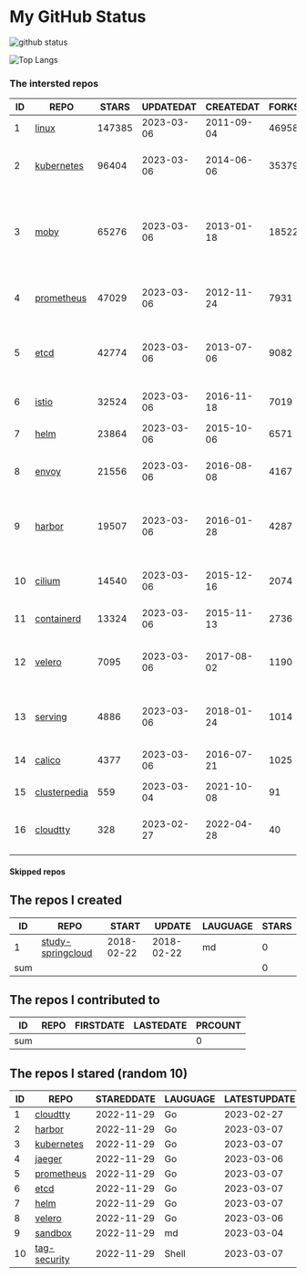 # My GitHub Status

<img src="https://github-readme-stats-1.yihong0618.vercel.app/api?username=daoqingniu&show_icons=true&&&hide_title=true&count_private=true" alt="github status" />

![Top Langs](https://github-readme-stats-1.yihong0618.vercel.app/api/top-langs/?username=daoqingniu&layout=compact)

<!--START_SECTION:github_repos-->
### The intersted repos
| ID |                              REPO                               | STARS  | UPDATEDAT  | CREATEDAT  | FORKSCOUNT |                                              DESCRIPTIONS                                              |
|----|-----------------------------------------------------------------|--------|------------|------------|------------|--------------------------------------------------------------------------------------------------------|
|  1 | [linux](https://github.com/torvalds/linux)                      | 147385 | 2023-03-06 | 2011-09-04 |      46958 | Linux kernel source tree                                                                               |
|  2 | [kubernetes](https://github.com/kubernetes/kubernetes)          |  96404 | 2023-03-06 | 2014-06-06 |      35379 | Production-Grade Container Scheduling and Management                                                   |
|  3 | [moby](https://github.com/moby/moby)                            |  65276 | 2023-03-06 | 2013-01-18 |      18522 | Moby Project - a collaborative project for the container ecosystem to assemble container-based systems |
|  4 | [prometheus](https://github.com/prometheus/prometheus)          |  47029 | 2023-03-06 | 2012-11-24 |       7931 | The Prometheus monitoring system and time series database.                                             |
|  5 | [etcd](https://github.com/etcd-io/etcd)                         |  42774 | 2023-03-06 | 2013-07-06 |       9082 | Distributed reliable key-value store for the most critical data of a distributed system                |
|  6 | [istio](https://github.com/istio/istio)                         |  32524 | 2023-03-06 | 2016-11-18 |       7019 | Connect, secure, control, and observe services.                                                        |
|  7 | [helm](https://github.com/helm/helm)                            |  23864 | 2023-03-06 | 2015-10-06 |       6571 | The Kubernetes Package Manager                                                                         |
|  8 | [envoy](https://github.com/envoyproxy/envoy)                    |  21556 | 2023-03-06 | 2016-08-08 |       4167 | Cloud-native high-performance edge/middle/service proxy                                                |
|  9 | [harbor](https://github.com/goharbor/harbor)                    |  19507 | 2023-03-06 | 2016-01-28 |       4287 | An open source trusted cloud native registry project that stores, signs, and scans content.            |
| 10 | [cilium](https://github.com/cilium/cilium)                      |  14540 | 2023-03-06 | 2015-12-16 |       2074 | eBPF-based Networking, Security, and Observability                                                     |
| 11 | [containerd](https://github.com/containerd/containerd)          |  13324 | 2023-03-06 | 2015-11-13 |       2736 | An open and reliable container runtime                                                                 |
| 12 | [velero](https://github.com/vmware-tanzu/velero)                |   7095 | 2023-03-06 | 2017-08-02 |       1190 | Backup and migrate Kubernetes applications and their persistent volumes                                |
| 13 | [serving](https://github.com/knative/serving)                   |   4886 | 2023-03-06 | 2018-01-24 |       1014 | Kubernetes-based, scale-to-zero, request-driven compute                                                |
| 14 | [calico](https://github.com/projectcalico/calico)               |   4377 | 2023-03-06 | 2016-07-21 |       1025 | Cloud native networking and network security                                                           |
| 15 | [clusterpedia](https://github.com/clusterpedia-io/clusterpedia) |    559 | 2023-03-04 | 2021-10-08 |         91 | The Encyclopedia of Kubernetes clusters                                                                |
| 16 | [cloudtty](https://github.com/cloudtty/cloudtty)                |    328 | 2023-02-27 | 2022-04-28 |         40 | A Friendly Kubernetes CloudShell (Web Terminal) !                                                      |



#### Skipped repos
<!--END_SECTION:github_repos-->

<!--START_SECTION:my_github-->
## The repos I created
| ID  |                                 REPO                                 |   START    |   UPDATE   | LAUGUAGE | STARS |
|-----|----------------------------------------------------------------------|------------|------------|----------|-------|
|   1 | [study-springcloud](https://github.com/daoqingniu/study-springcloud) | 2018-02-22 | 2018-02-22 | md       |     0 |
| sum |                                                                      |            |            |          |     0 |

## The repos I contributed to
| ID  | REPO | FIRSTDATE | LASTEDATE | PRCOUNT |
|-----|------|-----------|-----------|---------|
| sum |      |           |           |       0 |

## The repos I stared (random 10)
| ID |                          REPO                          | STAREDDATE | LAUGUAGE | LATESTUPDATE |
|----|--------------------------------------------------------|------------|----------|--------------|
|  1 | [cloudtty](https://github.com/cloudtty/cloudtty)       | 2022-11-29 | Go       | 2023-02-27   |
|  2 | [harbor](https://github.com/goharbor/harbor)           | 2022-11-29 | Go       | 2023-03-07   |
|  3 | [kubernetes](https://github.com/kubernetes/kubernetes) | 2022-11-29 | Go       | 2023-03-07   |
|  4 | [jaeger](https://github.com/jaegertracing/jaeger)      | 2022-11-29 | Go       | 2023-03-06   |
|  5 | [prometheus](https://github.com/prometheus/prometheus) | 2022-11-29 | Go       | 2023-03-07   |
|  6 | [etcd](https://github.com/etcd-io/etcd)                | 2022-11-29 | Go       | 2023-03-07   |
|  7 | [helm](https://github.com/helm/helm)                   | 2022-11-29 | Go       | 2023-03-07   |
|  8 | [velero](https://github.com/vmware-tanzu/velero)       | 2022-11-29 | Go       | 2023-03-06   |
|  9 | [sandbox](https://github.com/cncf/sandbox)             | 2022-11-29 | md       | 2023-03-04   |
| 10 | [tag-security](https://github.com/cncf/tag-security)   | 2022-11-29 | Shell    | 2023-03-07   |

<!--END_SECTION:my_github-->
